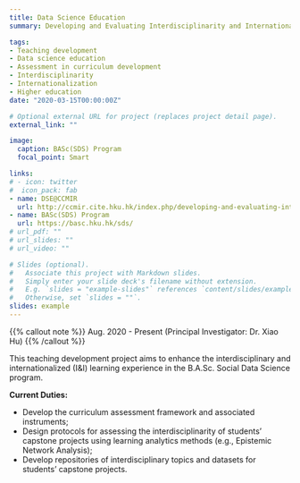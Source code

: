 ```yaml
---
title: Data Science Education
summary: Developing and Evaluating Interdisciplinarity and Internationalization in the Curriculum of Bachelor of Arts and Sciences in Social Data Science.

tags:
- Teaching development
- Data science education
- Assessment in curriculum development
- Interdisciplinarity
- Internationalization
- Higher education
date: "2020-03-15T00:00:00Z"

# Optional external URL for project (replaces project detail page).
external_link: ""

image:
  caption: BASc(SDS) Program
  focal_point: Smart

links:
# - icon: twitter
#  icon_pack: fab
- name: DSE@CCMIR
  url: http://ccmir.cite.hku.hk/index.php/developing-and-evaluating-interdisciplinarity-and-internationalization-in-data-science-education/
- name: BASc(SDS) Program
  url: https://basc.hku.hk/sds/
# url_pdf: ""
# url_slides: ""
# url_video: ""

# Slides (optional).
#   Associate this project with Markdown slides.
#   Simply enter your slide deck's filename without extension.
#   E.g. `slides = "example-slides"` references `content/slides/example-slides.md`.
#   Otherwise, set `slides = ""`.
slides: example
---
```


{{% callout note %}}
Aug. 2020 - Present (Principal Investigator: Dr. Xiao Hu)
{{% /callout %}}

This teaching development project aims to enhance the interdisciplinary and internationalized (I&I) learning experience in the B.A.Sc. Social Data Science program.


**Current Duties:**
- Develop the curriculum assessment framework and associated instruments;
- Design protocols for assessing the interdisciplinarity of students’ capstone projects using learning analytics methods (e.g., Epistemic Network Analysis);
- Develop repositories of interdisciplinary topics and datasets for students’ capstone projects.
